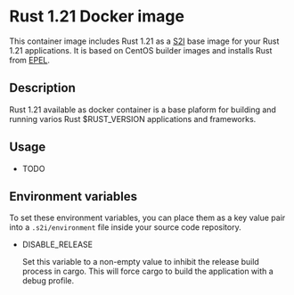 # Rust 1.21 Docker image

This container image includes Rust 1.21 as a
[S2I](https://github.com/openshift/source-to-image) base image for your Rust
1.21 applications. It is based on CentOS builder images and installs Rust from
[EPEL](https://fedoraproject.org/wiki/EPEL).


## Description

Rust 1.21 available as docker container is a base plaform for building and
running varios Rust $RUST_VERSION applications and frameworks.

## Usage

* TODO

## Environment variables

To set these environment variables, you can place them as a key value pair
into a `.s2i/environment` file inside your source code repository.

* DISABLE_RELEASE

  Set this variable to a non-empty value to inhibit the release build process
  in cargo. This will force cargo to build the application with a debug
  profile.


